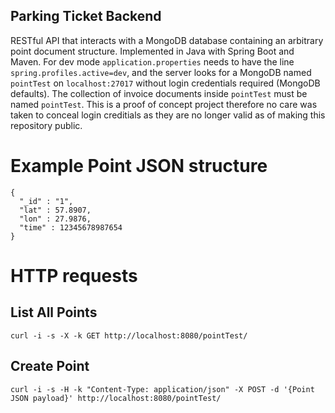 ## Parking Ticket Backend

RESTful API that interacts with a MongoDB database containing an arbitrary point document structure. Implemented in Java with Spring Boot and Maven.  For dev mode `application.properties` needs to have the line `spring.profiles.active=dev`, and the server looks for a MongoDB named `pointTest` on `localhost:27017` without login credentials required (MongoDB defaults).  The collection of invoice documents inside `pointTest` must be named `pointTest`.  This is a proof of concept project therefore no care was taken to conceal login creditials as they are no longer valid as of making this repository public.

# Example Point JSON structure
```
{
  "_id" : "1",
  "lat" : 57.8907,
  "lon" : 27.9876,
  "time" : 12345678987654
}
```
  
 # HTTP requests
 
 ## List All Points
`curl -i -s -X -k GET http://localhost:8080/pointTest/`
 ## Create Point
 `curl -i -s -H -k "Content-Type: application/json" -X POST -d '{Point JSON payload}' http://localhost:8080/pointTest/`

